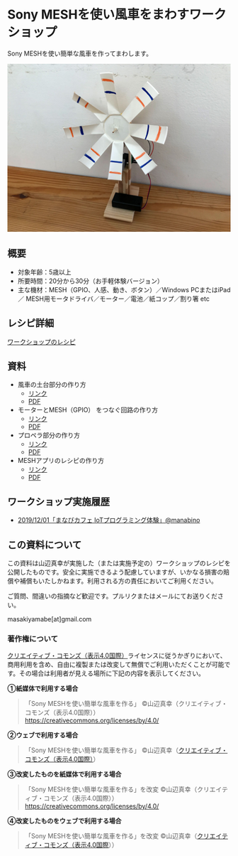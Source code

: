 # Sony MESHを使い風車をまわすワークショップ
Sony MESHを使い簡単な風車を作ってまわします。

![IMG_1229](README.assets/IMG_1229.jpg)

## 概要

* 対象年齢：5歳以上
* 所要時間：20分から30分（お手軽体験バージョン）
* 主な機材：MESH（GPIO、人感、動き、ボタン）／Windows PCまたはiPad／ MESH用モータドライバ／モーター／電池／紙コップ／割り箸 etc

## レシピ詳細

[ワークショップのレシピ](recipe.md)

## 資料

* 風車の土台部分の作り方
  * [リンク](manuals/howtomake_base/howtomake_base.md)
  * [PDF](manuals/howtomake_base/howtomake_base.pdf)
* モーターとMESH（GPIO） をつなぐ回路の作り方
  * [リンク](manuals/howtomake_connection/howtomake_connection.md)
  * [PDF](manuals/howtomake_connection/howtomake_connection.pdf)
* プロペラ部分の作り方
  * [リンク](manuals/howtomake_fun/howtomake_fun.md)
  * [PDF](manuals/howtomake_fun/howtomake_fun.pdf)
* MESHアプリのレシピの作り方
  * [リンク](manuals/mesh_recipe/mesh_recipe.md)
  * [PDF](manuals/mesh_recipe/mesh_recipe/pdf)

## ワークショップ実施履歴

* [2019/12/01「まなびカフェ  IoTプログラミング体験」@manabino](https://www.facebook.com/events/1446982945469237/)

## この資料について

この資料は山辺真幸が実施した（または実施予定の）ワークショップのレシピを公開したものです。安全に実施できるよう配慮していますが、いかなる損害の賠償や補償もいたしかねます。利用される方の責任においてご利用ください。

ご質問、間違いの指摘など歓迎です。プルリクまたはメールにてお送りください。

masakiyamabe[at]gmail.com

### 著作権について

[クリエイティブ・コモンズ（表示4.0国際）](https://creativecommons.org/licenses/by/4.0/deed.ja )ライセンスに従うかぎりにおいて、商用利用を含め、自由に複製または改変して無償でご利用いただくことが可能です。その場合は利用者が見える場所に下記の内容を表示してください。

__①紙媒体で利用する場合__

> 「Sony MESHを使い簡単な風車を作る」
> ©山辺真幸（クリエイティブ・コモンズ（表示4.0国際））
> https://creativecommons.org/licenses/by/4.0/

__②ウェブで利用する場合__

> 「Sony MESHを使い簡単な風車を作る」
> ©山辺真幸（[クリエイティブ・コモンズ（表示4.0国際）](https://creativecommons.org/licenses/by/4.0/)）

__③改変したものを紙媒体で利用する場合__

> 「Sony MESHを使い簡単な風車を作る」を改変
> ©山辺真幸（クリエイティブ・コモンズ（表示4.0国際））
> https://creativecommons.org/licenses/by/4.0/

__④改変したものをウェブで利用する場合__

> 「Sony MESHを使い簡単な風車を作る」を改変
> ©山辺真幸（[クリエイティブ・コモンズ（表示4.0国際](https://creativecommons.org/licenses/by/4.0/)））
